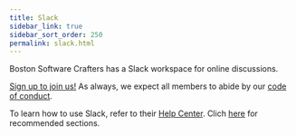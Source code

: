 ```yaml
---
title: Slack
sidebar_link: true
sidebar_sort_order: 250
permalink: slack.html
---
```


Boston Software Crafters has a Slack workspace for online discussions.

[Sign up to join us!](https://bostonsoftwarecrafter.slack.com) As always, we expect all members to abide by our [code of conduct](code-of-conduct.md).

To learn how to use Slack, refer to their [Help Center](https://get.slack.help/hc/en-us).  Clich [here](slack-recommended-practices) for recommended sections.
